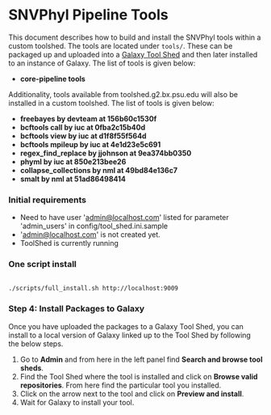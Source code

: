 SNVPhyl Pipeline Tools
======================

This document describes how to build and install the SNVPhyl tools within a custom toolshed.  The tools are located under `tools/`.  These can be packaged up and uploaded into a [Galaxy Tool Shed][] and then later installed to an instance of Galaxy.  The list of tools is given below:

* **core-pipeline tools**

Additionality, tools available from toolshed.g2.bx.psu.edu will also be installed in a custom toolshed. The list of tools is given below:

* **freebayes by devteam at 156b60c1530f**
* **bcftools call by iuc at 0fba2c15b40d**
* **bcftools view by iuc at d1f8f55f564d**
* **bcftools mpileup by iuc at 4e1d23e5c691**
* **regex_find_replace by jjohnson at 9ea374bb0350**
* **phyml by iuc at 850e213bee26**
* **collapse_collections by nml at 49bd84e136c7**
* **smalt by nml at 51ad86498414**



### Initial requirements

* Need to have user 'admin@localhost.com' listed for parameter 'admin_users' in config/tool_shed.ini.sample
* 'admin@localhost.com' is not created yet.
* ToolShed is currently running

### One script install


```bash

./scripts/full_install.sh http://localhost:9009
```

### Step 4: Install Packages to Galaxy

Once you have uploaded the packages to a Galaxy Tool Shed, you can install to a local version of Galaxy linked up to the Tool Shed by following the below steps.

1. Go to **Admin** and from here in the left panel find **Search and browse tool sheds**.
2. Find the Tool Shed where the tool is installed and click on **Browse valid repositories**.  From here find the particular tool you installed.
3. Click on the arrow next to the tool and click on **Preview and install**.
4. Wait for Galaxy to install your tool.

[Core Phylogenomis Pipeline]: https://snvphyl.readthedocs.io/en/latest/
[Galaxy Tool Shed]: https://wiki.galaxyproject.org/ToolShed
[Production Server Setup]: https://docs.galaxyproject.org/en/latest/admin/production.html
[IRIDA Galaxy Setup]: https://irida.corefacility.ca/documentation/administrator/galaxy/
[Automated Tool Tests]: https://wiki.galaxyproject.org/AutomatedToolTests
[Hosting a Local Tool Shed]: https://galaxyproject.org/toolshed/hosting-a-local-toolshed/
[Tool Testing Enhancements]: http://dev.list.galaxyproject.org/Tool-Testing-Enhancements-td4663799.html
